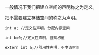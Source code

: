 一般情况下我们把建立空间的声明称之为定义。

把不需要建立存储空间的称之为声明。

```
int a; //定义性声明，分配内存空间
```

```
int b=0;//定义性声明，且赋初值
```

```
extern int a;//引用性声明，不申请空间
```



